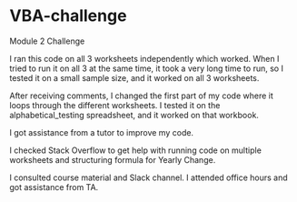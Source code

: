 # VBA-challenge

Module 2 Challenge

I ran this code on all 3 worksheets independently which worked. When I tried to run it on all 3 at the same time, it took a very long time to run, so I tested it on a small sample size, and it worked on all 3 worksheets.

After receiving comments, I changed the first part of my code where it loops through the different worksheets. I tested it on the alphabetical_testing spreadsheet, and it worked on that workbook.

I got assistance from a tutor to improve my code.

I checked Stack Overflow to get help with running code on multiple worksheets and structuring formula for Yearly Change.

I consulted course material and Slack channel. I attended office hours and got assistance from TA.
